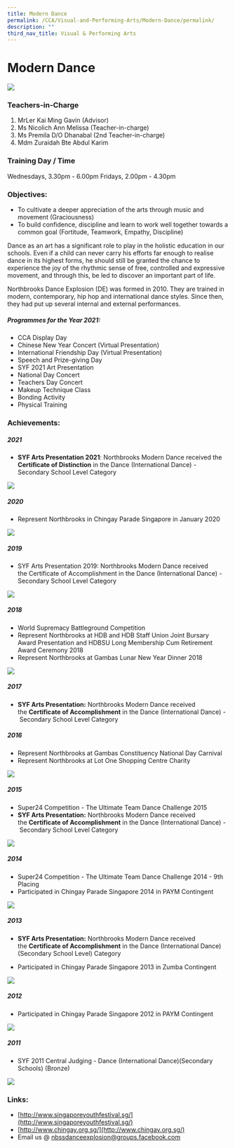 ```yaml
---
title: Modern Dance
permalink: /CCA/Visual-and-Performing-Arts/Modern-Dance/permalink/
description: ""
third_nav_title: Visual & Performing Arts
---
```



Modern Dance
============

![](/images/DE%20Banner.jpeg)

### Teachers-in-Charge
1. MrLer Kai Ming Gavin (Advisor)
2. Ms Nicolich Ann Melissa (Teacher-in-charge)
3. Ms Premila D/O Dhanabal (2nd Teacher-in-charge)
4. Mdm Zuraidah Bte Abdul Karim 

### Training Day / Time
Wednesdays, 3.30pm - 6.00pm
Fridays, 2.00pm - 4.30pm

### Objectives:
* To cultivate a deeper appreciation of the arts through music and movement (Graciousness)
* To build confidence, discipline and learn to work well together towards a common goal (Fortitude, Teamwork, Empathy, Discipline)

Dance as an art has a significant role to play in the holistic education in our schools. Even if a child can never carry his efforts far enough to realise dance in its highest forms, he should still be granted the chance to experience the joy of the rhythmic sense of free, controlled and expressive movement, and through this, be led to discover an important part of life.  

Northbrooks Dance Explosion (DE) was formed in 2010. They are trained in modern, contemporary, hip hop and international dance styles. Since then, they had put up several internal and external performances.

##### Programmes for the Year 2021:

*   CCA Display Day
*   Chinese New Year Concert (Virtual Presentation)
*   International Friendship Day (Virtual Presentation)
*   Speech and Prize-giving Day
*   SYF 2021 Art Presentation
*   National Day Concert
*   Teachers Day Concert
*   Makeup Technique Class
*   Bonding Activity
*   Physical Training

### Achievements:


##### 2021
* **SYF Arts Presentation 2021**: Northbrooks Modern Dance received the **Certificate of Distinction** in the Dance (International Dance) - Secondary School Level Category

![](/images/Dance1.png)

##### 2020

*   Represent Northbrooks in Chingay Parade Singapore in January 2020

![](/images/Dance2.png)

##### 2019

*   SYF Arts Presentation 2019: Northbrooks Modern Dance received the Certificate of Accomplishment in the Dance (International Dance) - Secondary School Level Category

![](/images/Dance3.png)

##### 2018

*   World Supremacy Battleground Competition 
*   Represent Northbrooks at HDB and HDB Staff Union Joint Bursary Award Presentation and HDBSU Long Membership Cum Retirement Award Ceremony 2018
*   Represent Northbrooks at Gambas Lunar New Year Dinner 2018

![](/images/Dance4.png)

##### 2017

*   **SYF Arts Presentation:** Northbrooks Modern Dance received the **Certificate of Accomplishment** in the Dance (International Dance) - Secondary School Level Category

##### 2016

*   Represent Northbrooks at Gambas Constituency National Day Carnival
*   Represent Northbrooks at Lot One Shopping Centre Charity

![](/images/Dance5.png)

##### 2015

*   Super24 Competition - The Ultimate Team Dance Challenge 2015
*   **SYF Arts Presentation:** Northbrooks Modern Dance received the **Certificate of Accomplishment** in the Dance (International Dance) - Secondary School Level Category

![](/images/Dance6.png)

##### 2014 

*   Super24 Competition - The Ultimate Team Dance Challenge 2014 - 9th Placing
*   Participated in Chingay Parade Singapore 2014 in PAYM Contingent

![](/images/Dance7.png)

##### 2013

*   **SYF Arts Presentation:** Northbrooks Modern Dance received the **Certificate of Accomplishment** in the Dance (International Dance) (Secondary School Level) Category  
    
*   Participated in Chingay Parade Singapore 2013 in Zumba Contingent

![](/images/Dance8.png)

##### 2012

*   Participated in Chingay Parade Singapore 2012 in PAYM Contingent

![](/images/Dance9.png)

##### 2011

*   SYF 2011 Central Judging - Dance (International Dance)(Secondary Schools) (Bronze)

![](/images/Dance10.png)

### Links:

*   [http://www.singaporeyouthfestival.sg/](http://www.singaporeyouthfestival.sg/)
*   [http://www.chingay.org.sg/](http://www.chingay.org.sg/)
*   Email us @ [nbssdanceexplosion@groups.facebook.com](mailto:nbssdanceexplosion@groups.facebook.com)